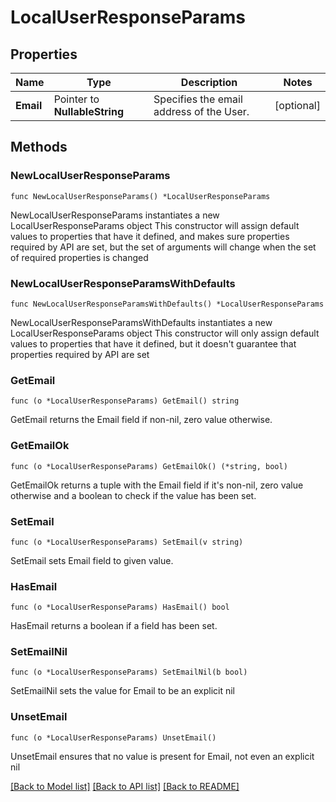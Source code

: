 # LocalUserResponseParams

## Properties

Name | Type | Description | Notes
------------ | ------------- | ------------- | -------------
**Email** | Pointer to **NullableString** | Specifies the email address of the User. | [optional] 

## Methods

### NewLocalUserResponseParams

`func NewLocalUserResponseParams() *LocalUserResponseParams`

NewLocalUserResponseParams instantiates a new LocalUserResponseParams object
This constructor will assign default values to properties that have it defined,
and makes sure properties required by API are set, but the set of arguments
will change when the set of required properties is changed

### NewLocalUserResponseParamsWithDefaults

`func NewLocalUserResponseParamsWithDefaults() *LocalUserResponseParams`

NewLocalUserResponseParamsWithDefaults instantiates a new LocalUserResponseParams object
This constructor will only assign default values to properties that have it defined,
but it doesn't guarantee that properties required by API are set

### GetEmail

`func (o *LocalUserResponseParams) GetEmail() string`

GetEmail returns the Email field if non-nil, zero value otherwise.

### GetEmailOk

`func (o *LocalUserResponseParams) GetEmailOk() (*string, bool)`

GetEmailOk returns a tuple with the Email field if it's non-nil, zero value otherwise
and a boolean to check if the value has been set.

### SetEmail

`func (o *LocalUserResponseParams) SetEmail(v string)`

SetEmail sets Email field to given value.

### HasEmail

`func (o *LocalUserResponseParams) HasEmail() bool`

HasEmail returns a boolean if a field has been set.

### SetEmailNil

`func (o *LocalUserResponseParams) SetEmailNil(b bool)`

 SetEmailNil sets the value for Email to be an explicit nil

### UnsetEmail
`func (o *LocalUserResponseParams) UnsetEmail()`

UnsetEmail ensures that no value is present for Email, not even an explicit nil

[[Back to Model list]](../README.md#documentation-for-models) [[Back to API list]](../README.md#documentation-for-api-endpoints) [[Back to README]](../README.md)


